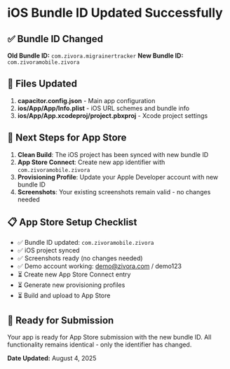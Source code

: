 # iOS Bundle ID Updated Successfully

## ✅ **Bundle ID Changed**

**Old Bundle ID:** `com.zivora.migrainertracker`
**New Bundle ID:** `com.zivoramobile.zivora`

## 📱 **Files Updated**

1. **capacitor.config.json** - Main app configuration
2. **ios/App/App/Info.plist** - iOS URL schemes and bundle info
3. **ios/App/App.xcodeproj/project.pbxproj** - Xcode project settings

## 🔄 **Next Steps for App Store**

1. **Clean Build**: The iOS project has been synced with new bundle ID
2. **App Store Connect**: Create new app identifier with `com.zivoramobile.zivora`
3. **Provisioning Profile**: Update your Apple Developer account with new bundle ID
4. **Screenshots**: Your existing screenshots remain valid - no changes needed

## 📋 **App Store Setup Checklist**

- ✅ Bundle ID updated: `com.zivoramobile.zivora`
- ✅ iOS project synced
- ✅ Screenshots ready (no changes needed)
- ✅ Demo account working: demo@zivora.com / demo123
- ⏳ Create new App Store Connect entry
- ⏳ Generate new provisioning profiles
- ⏳ Build and upload to App Store

## 🚀 **Ready for Submission**

Your app is ready for App Store submission with the new bundle ID. All functionality remains identical - only the identifier has changed.

**Date Updated:** August 4, 2025
